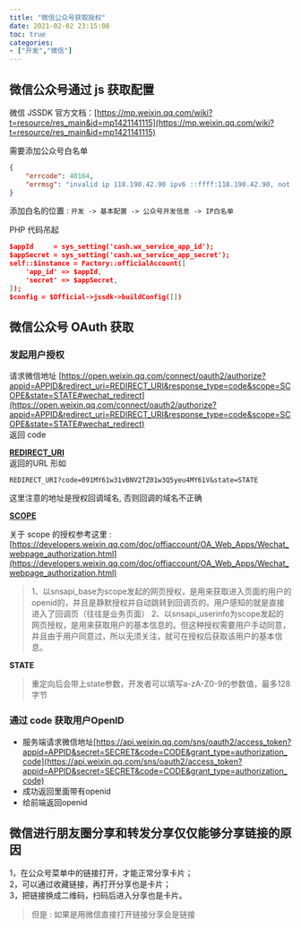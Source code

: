 ```yaml
---
title: "微信公众号获取授权"
date: 2021-02-02 23:15:08
toc: true
categories:
- ["开发","微信"]
---
```


## 微信公众号通过 js 获取配置

微信 JSSDK 官方文档：[https://mp.weixin.qq.com/wiki?t=resource/res_main&id=mp1421141115](https://mp.weixin.qq.com/wiki?t=resource/res_main&id=mp1421141115)

需要添加公众号白名单

```json
{
    "errcode": 40164,
    "errmsg": "invalid ip 118.190.42.90 ipv6 ::ffff:118.190.42.90, not in whitelist rid: 60196b9b-4c5ba79c-066b49c8"
}
```
添加白名的位置 : `开发 -> 基本配置 -> 公众号开发信息 -> IP白名单` 

PHP 代码吊起
```json
$appId     = sys_setting('cash.wx_service_app_id');
$appSecret = sys_setting('cash.wx_service_app_secret');
self::$instance = Factory::officialAccount([
    'app_id' => $appId,
    'secret' => $appSecret,
]);
$config = $Official->jssdk->buildConfig([])
```

## 微信公众号 OAuth 获取

### 发起用户授权

请求微信地址 [https://open.weixin.qq.com/connect/oauth2/authorize?appid=APPID&redirect_uri=REDIRECT_URI&response_type=code&scope=SCOPE&state=STATE#wechat_redirect](https://open.weixin.qq.com/connect/oauth2/authorize?appid=APPID&redirect_uri=REDIRECT_URI&response_type=code&scope=SCOPE&state=STATE#wechat_redirect)<br />返回 code

[**REDIRECT_URI**](https://open.weixin.qq.com/connect/oauth2/authorize?appid=APPID&redirect_uri=REDIRECT_URI&response_type=code&scope=SCOPE&state=STATE#wechat_redirect)<br />返回的URL 形如
```
REDIRECT_URI?code=091MY61w31vBNV2TZ01w3Q5yeu4MY61V&state=STATE
```
这里注意的地址是授权回调域名, 否则回调的域名不正确

[**SCOPE**](https://open.weixin.qq.com/connect/oauth2/authorize?appid=APPID&redirect_uri=REDIRECT_URI&response_type=code&scope=SCOPE&state=STATE#wechat_redirect)

关于 scope 的授权参考这里 : [https://developers.weixin.qq.com/doc/offiaccount/OA_Web_Apps/Wechat_webpage_authorization.html](https://developers.weixin.qq.com/doc/offiaccount/OA_Web_Apps/Wechat_webpage_authorization.html)
> 1、以snsapi_base为scope发起的网页授权，是用来获取进入页面的用户的openid的，并且是静默授权并自动跳转到回调页的。用户感知的就是直接进入了回调页（往往是业务页面）
> 2、以snsapi_userinfo为scope发起的网页授权，是用来获取用户的基本信息的。但这种授权需要用户手动同意，并且由于用户同意过，所以无须关注，就可在授权后获取该用户的基本信息。


**STATE**

> 重定向后会带上state参数，开发者可以填写a-zA-Z0-9的参数值，最多128字节


### 通过 code 获取用户OpenID

- 服务端请求微信地址[https://api.weixin.qq.com/sns/oauth2/access_token?appid=APPID&secret=SECRET&code=CODE&grant_type=authorization_code](https://api.weixin.qq.com/sns/oauth2/access_token?appid=APPID&secret=SECRET&code=CODE&grant_type=authorization_code)
- 成功返回里面带有openid
- 给前端返回openid


## 微信进行朋友圈分享和转发分享仅仅能够分享链接的原因
1，在公众号菜单中的链接打开，才能正常分享卡片；<br />2，可以通过收藏链接，再打开分享也是卡片；<br />3，把链接换成二维码，扫码后进入分享也是卡片。
> 但是 : 如果是用微信直接打开链接分享会是链接


